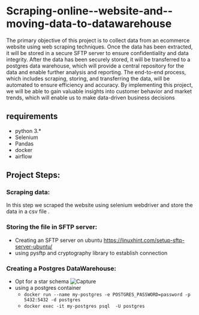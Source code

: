 # Scraping-online--website-and--moving-data-to-datawarehouse

The primary objective of this project is to collect data from an ecommerce website using web scraping techniques. Once the data has been extracted, it will be stored in a secure SFTP server to ensure confidentiality and data integrity. After the data has been securely stored, it will be transferred to a postgres data warehouse, which will provide a central repository for the data and enable further analysis and reporting. The end-to-end process, which includes scraping, storing, and transferring the data, will be automated to ensure efficiency and accuracy. By implementing this project, we will be able to gain valuable insights into customer behavior and market trends, which will enable us to make data-driven business decisions


## requirements

* python 3.*
* Selenium
* Pandas 
* docker
* airflow


## Project Steps:

### Scraping data:

In this step we scraped the website using selenium webdriver and store the data in a csv file .

### Storing the file in SFTP server:

* Creating an SFTP server on ubuntu  https://linuxhint.com/setup-sftp-server-ubuntu/ 
* using pysftp and cryptography library to establish connection

### Creating a Postgres DataWarehouse:

* Opt for a star schema
![Capture](https://user-images.githubusercontent.com/89319105/228092117-46185fed-9d2e-4e5a-8573-5958e976ac09.PNG)
* using a postgres container
  * `docker run --name my-postgres -e POSTGRES_PASSWORD=password -p 5432:5432 -d postgres`
  * `docker exec -it my-postgres psql  -U postgres`
